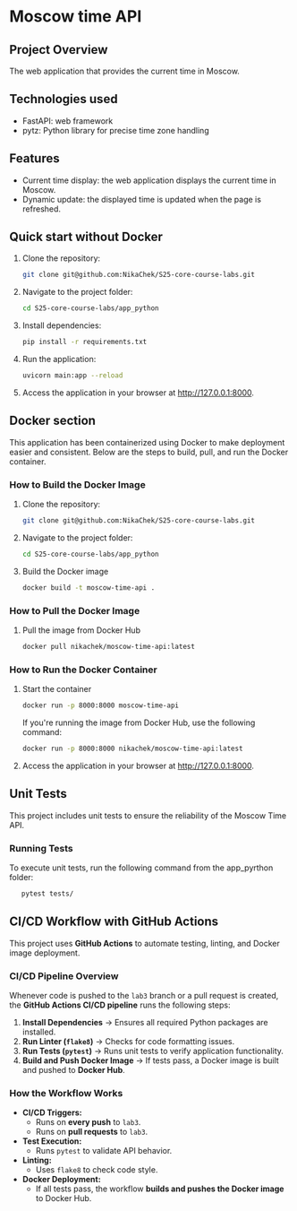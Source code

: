 # Moscow time API

## Project Overview

The web application that provides the current time in Moscow.

## Technologies used

* FastAPI: web framework
* pytz: Python library for precise time zone handling

## Features

* Current time display: the web application displays the current time in Moscow.
* Dynamic update: the displayed time is updated when the page is refreshed.

## Quick start without Docker

1. Clone the repository:

   ``` bash
   git clone git@github.com:NikaChek/S25-core-course-labs.git
   ```

2. Navigate to the project folder:

   ``` bash
   cd S25-core-course-labs/app_python
   ```

3. Install dependencies:

   ``` bash
   pip install -r requirements.txt
   ```

4. Run the application:

   ``` bash
   uvicorn main:app --reload
   ```

5. Access the application in your browser at <http://127.0.0.1:8000>.

## Docker section

This application has been containerized using Docker to make deployment easier and consistent. Below are the steps to build, pull, and run the Docker container.

### How to Build the Docker Image

1. Clone the repository:

   ``` bash
   git clone git@github.com:NikaChek/S25-core-course-labs.git
   ```

2. Navigate to the project folder:

   ``` bash
   cd S25-core-course-labs/app_python
   ```

3. Build the Docker image

   ``` bash
   docker build -t moscow-time-api .
   ```

### How to Pull the Docker Image

1. Pull the image from Docker Hub

   ``` bash
   docker pull nikachek/moscow-time-api:latest
   ```

### How to Run the Docker Container

1. Start the container

   ``` bash
   docker run -p 8000:8000 moscow-time-api
   ```
  
   If you're running the image from Docker Hub, use the following command:
  
   ``` bash
   docker run -p 8000:8000 nikachek/moscow-time-api:latest
   ```

2. Access the application in your browser at <http://127.0.0.1:8000>.

## Unit Tests

This project includes unit tests to ensure the reliability of the Moscow Time API.

### Running Tests

To execute unit tests, run the following command from the app_pyrthon folder:

```bash
   pytest tests/
```

## CI/CD Workflow with GitHub Actions

This project uses **GitHub Actions** to automate testing, linting, and Docker image deployment.

### **CI/CD Pipeline Overview**
Whenever code is pushed to the `lab3` branch or a pull request is created, the **GitHub Actions CI/CD pipeline** runs the following steps:

1. **Install Dependencies** → Ensures all required Python packages are installed. 
2. **Run Linter (`flake8`)** → Checks for code formatting issues. 
3. **Run Tests (`pytest`)** → Runs unit tests to verify application functionality. 
4. **Build and Push Docker Image** → If tests pass, a Docker image is built and pushed to **Docker Hub**.

### **How the Workflow Works**
- **CI/CD Triggers:** 
  - Runs on **every push** to `lab3`. 
  - Runs on **pull requests** to `lab3`. 
- **Test Execution:** 
  - Runs `pytest` to validate API behavior. 
- **Linting:** 
  - Uses `flake8` to check code style. 
- **Docker Deployment:** 
  - If all tests pass, the workflow **builds and pushes the Docker image** to Docker Hub.

